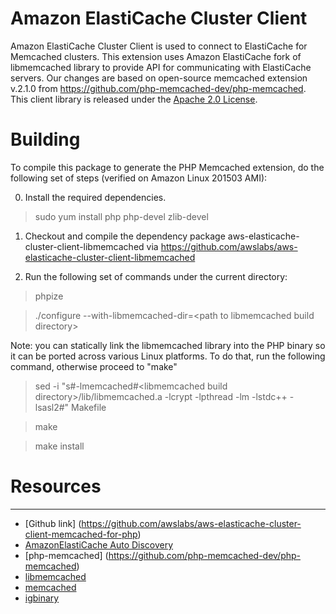 # Amazon ElastiCache Cluster Client

Amazon ElastiCache Cluster Client is used to connect to ElastiCache for Memcached clusters. This extension uses Amazon ElastiCache fork of libmemcached library to provide API for communicating with ElastiCache servers. Our changes are based on open-source memcached extension v.2.1.0 from https://github.com/php-memcached-dev/php-memcached. 
This client library is released under the [Apache 2.0 License](http://aws.amazon.com/apache-2-0/).

# Building

To compile this package to generate the PHP Memcached extension, do the following set of steps (verified on Amazon Linux 201503 AMI):

0) Install the required dependencies. 

> sudo yum install php php-devel zlib-devel

1) Checkout and compile the dependency package aws-elasticache-cluster-client-libmemcached via https://github.com/awslabs/aws-elasticache-cluster-client-libmemcached

2) Run the following set of commands under the current directory:

> phpize

> ./configure --with-libmemcached-dir=&lt;path to libmemcached build directory&gt;

Note: you can statically link the libmemcached library into the PHP binary so it can be ported across various Linux platforms. To do that, run the following command, otherwise proceed to "make" 

> sed -i "s#-lmemcached#\<libmemcached build directory\>\/lib\/libmemcached.a -lcrypt -lpthread -lm -lstdc++ -lsasl2#" Makefile

> make

> make install


# Resources
---------
 * [Github link] (https://github.com/awslabs/aws-elasticache-cluster-client-memcached-for-php)
 * [AmazonElastiCache Auto Discovery](http://docs.amazonwebservices.com/AmazonElastiCache/latest/UserGuide/AutoDiscovery.html)
 * [php-memcached] (https://github.com/php-memcached-dev/php-memcached)
 * [libmemcached](http://tangent.org/552/libmemcached.html)
 * [memcached](http://www.danga.com/memcached/)
 * [igbinary](https://github.com/phadej/igbinary/)

